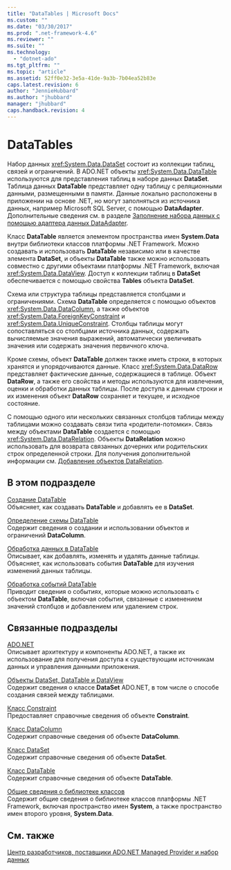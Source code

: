 ```yaml
---
title: "DataTables | Microsoft Docs"
ms.custom: ""
ms.date: "03/30/2017"
ms.prod: ".net-framework-4.6"
ms.reviewer: ""
ms.suite: ""
ms.technology: 
  - "dotnet-ado"
ms.tgt_pltfrm: ""
ms.topic: "article"
ms.assetid: 52ff0e32-3e5a-41de-9a3b-7b04ea52b83e
caps.latest.revision: 6
author: "JennieHubbard"
ms.author: "jhubbard"
manager: "jhubbard"
caps.handback.revision: 4
---
```

# DataTables
Набор данных <xref:System.Data.DataSet> состоит из коллекции таблиц, связей и ограничений.  В ADO.NET объекты <xref:System.Data.DataTable> используются для представления таблиц в наборе данных **DataSet**.  Таблица данных **DataTable** представляет одну таблицу с реляционными данными, размещенными в памяти. Данные локально расположены в приложении на основе .NET, но могут заполняться из источника данных, например Microsoft SQL Server, с помощью **DataAdapter**. Дополнительные сведения см. в разделе [Заполнение набора данных с помощью адаптера данных DataAdapter](../../../../../docs/framework/data/adonet/populating-a-dataset-from-a-dataadapter.md).  
  
 Класс **DataTable** является элементом пространства имен **System.Data** внутри библиотеки классов платформы .NET Framework.  Можно создавать и использовать **DataTable** независимо или в качестве элемента **DataSet**, и объекты **DataTable** также можно использовать совместно с другими объектами платформы .NET Framework, включая <xref:System.Data.DataView>.  Доступ к коллекции таблиц в **DataSet** обеспечивается с помощью свойства **Tables** объекта **DataSet**.  
  
 Схема или структура таблицы представляется столбцами и ограничениями.  Схема **DataTable** определяется с помощью объектов <xref:System.Data.DataColumn>, а также объектов <xref:System.Data.ForeignKeyConstraint> и <xref:System.Data.UniqueConstraint>.  Столбцы таблицы могут сопоставляться со столбцами источника данных, содержать вычисляемые значения выражений, автоматически увеличивать значения или содержать значения первичного ключа.  
  
 Кроме схемы, объект **DataTable** должен также иметь строки, в которых хранятся и упорядочиваются данные.  Класс <xref:System.Data.DataRow> представляет фактические данные, содержащиеся в таблице.  Объект **DataRow**, а также его свойства и методы используются для извлечения, оценки и обработки данных таблицы.  После доступа к данным строки и их изменения объект **DataRow** сохраняет и текущее, и исходное состояние.  
  
 С помощью одного или нескольких связанных столбцов таблицы между таблицами можно создавать связи типа «родители\-потомки».  Связь между объектами **DataTable** создается с помощью <xref:System.Data.DataRelation>.  Объекты **DataRelation** можно использовать для возврата связанных дочерних или родительских строк определенной строки.  Для получения дополнительной информации см. [Добавление объектов DataRelation](../../../../../docs/framework/data/adonet/dataset-datatable-dataview/adding-datarelations.md).  
  
## В этом подразделе  
 [Создание DataTable](../../../../../docs/framework/data/adonet/dataset-datatable-dataview/creating-a-datatable.md)  
 Объясняет, как создавать **DataTable** и добавлять ее в **DataSet**.  
  
 [Определение схемы DataTable](../../../../../docs/framework/data/adonet/dataset-datatable-dataview/datatable-schema-definition.md)  
 Содержит сведения о создании и использовании объектов и ограничений **DataColumn**.  
  
 [Обработка данных в DataTable](../../../../../docs/framework/data/adonet/dataset-datatable-dataview/manipulating-data-in-a-datatable.md)  
 Описывает, как добавлять, изменять и удалять данные таблицы.  Объясняет, как использовать события **DataTable** для изучения изменений данных таблицы.  
  
 [Обработка событий DataTable](../../../../../docs/framework/data/adonet/dataset-datatable-dataview/handling-datatable-events.md)  
 Приводит сведения о событиях, которые можно использовать с объектом **DataTable**, включая события, связанные с изменением значений столбцов и добавлением или удалением строк.  
  
## Связанные подразделы  
 [ADO.NET](../../../../../docs/framework/data/adonet/index.md)  
 Описывает архитектуру и компоненты ADO.NET, а также их использование для получения доступа к существующим источникам данных и управления данными приложения.  
  
 [Объекты DataSet, DataTable и DataView](../../../../../docs/framework/data/adonet/dataset-datatable-dataview/index.md)  
 Содержит сведения о классе **DataSet** ADO.NET, в том числе о способе создания связей между таблицами.  
  
 [Класс Constraint](frlrfSystemDataConstraintClassTopic)  
 Предоставляет справочные сведения об объекте **Constraint**.  
  
 [Класс DataColumn](frlrfSystemDataDataColumnClassTopic)  
 Содержит справочные сведения об объекте **DataColumn**.  
  
 [Класс DataSet](frlrfSystemDataDataSetClassTopic)  
 Содержит справочные сведения об объекте **DataSet**.  
  
 [Класс DataTable](frlrfSystemDataDataTableClassTopic)  
 Содержит справочные сведения об объекте **DataTable**.  
  
 [Общие сведения о библиотеке классов](../../../../../docs/standard/class-library-overview.md)  
 Содержит общие сведения о библиотеке классов платформы .NET Framework, включая пространство имен **System**, а также пространство имен второго уровня, **System.Data**.  
  
## См. также  
 [Центр разработчиков, поставщики ADO.NET Managed Provider и набор данных](http://go.microsoft.com/fwlink/?LinkId=217917)